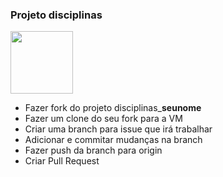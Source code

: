 ### Projeto disciplinas

<img src="./images/github.png" height="100px">

 - Fazer fork do projeto disciplinas_**seunome**
 - Fazer um clone do seu fork para a VM
 - Criar uma branch para issue que irá trabalhar
 - Adicionar e commitar mudanças na branch
 - Fazer push da branch para origin
 - Criar Pull Request
